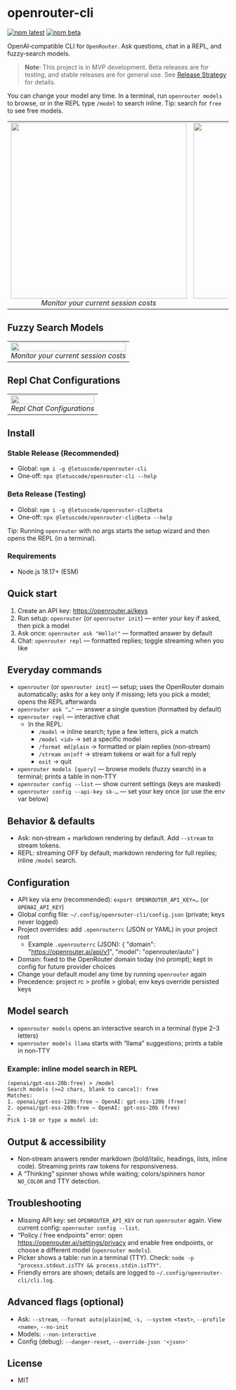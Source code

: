 # openrouter-cli

[![npm latest](https://img.shields.io/npm/v/@letuscode/openrouter-cli)](https://www.npmjs.com/package/@letuscode/openrouter-cli)
[![npm beta](https://img.shields.io/npm/v/@letuscode/openrouter-cli/beta)](https://www.npmjs.com/package/@letuscode/openrouter-cli?activeTab=versions)

OpenAI‑compatible CLI for `OpenRouter`. Ask questions, chat in a REPL, and fuzzy‑search models.

> **Note**: This project is in MVP development. Beta releases are for testing, and stable releases are for general use. See [Release Strategy](docs/RELEASE_STRATEGY.md) for details.

You can change your model any time. In a terminal, run `openrouter models` to browse, or in the REPL type `/model` to search inline. Tip: search for `free` to see free models.

<table>
<tr>
<td align="center">
<img src="https://raw.githubusercontent.com/letuscode/openrouter-cli/main/assets/img/session.png" width="400" />
<br><em>Monitor your current session costs</em>
</td>
<td align="center">
<img src="https://raw.githubusercontent.com/letuscode/openrouter-cli/main/assets/img/billing.png" width="400" />
<br><em>Get Billing Information</em>
</td>
</tr>
</table>

## Fuzzy Search Models

<table>
<tr>
<td align="center">
<img src="https://raw.githubusercontent.com/letuscode/openrouter-cli/main/assets/img/fuzzy%20search.png" width="100%" />
<br><em>Monitor your current session costs</em>
</td>
</tr >
</table>

## Repl Chat Configurations

<table>
<tr>
<td align="center">
<img src="https://raw.githubusercontent.com/letuscode/openrouter-cli/main/assets/img/chat.png" width="100%" />
<br><em>Repl Chat Configurations</em>
</td>
</tr >
</table>

## Install

### Stable Release (Recommended)

- Global: `npm i -g @letuscode/openrouter-cli`
- One‑off: `npx @letuscode/openrouter-cli --help`

### Beta Release (Testing)

- Global: `npm i -g @letuscode/openrouter-cli@beta`
- One‑off: `npx @letuscode/openrouter-cli@beta --help`

Tip: Running `openrouter` with no args starts the setup wizard and then opens the REPL (in a terminal).

### Requirements

- Node.js 18.17+ (ESM)

## Quick start

1. Create an API key: https://openrouter.ai/keys
2. Run setup: `openrouter` (or `openrouter init`) — enter your key if asked, then pick a model
3. Ask once: `openrouter ask "Hello!"` — formatted answer by default
4. Chat: `openrouter repl` — formatted replies; toggle streaming when you like

## Everyday commands

- `openrouter` (or `openrouter init`) — setup; uses the OpenRouter domain automatically; asks for a key only if missing; lets you pick a model; opens the REPL afterwards
- `openrouter ask "…"` — answer a single question (formatted by default)
- `openrouter repl` — interactive chat
  - In the REPL:
    - `/model` → inline search; type a few letters, pick a match
    - `/model <id>` → set a specific model
    - `/format md|plain` → formatted or plain replies (non‑stream)
    - `/stream on|off` → stream tokens or wait for a full reply
    - `exit` → quit
- `openrouter models [query]` — browse models (fuzzy search) in a terminal; prints a table in non‑TTY
- `openrouter config --list` — show current settings (keys are masked)
- `openrouter config --api-key sk-…` — set your key once (or use the env var below)

## Behavior & defaults

- Ask: non‑stream + markdown rendering by default. Add `--stream` to stream tokens.
- REPL: streaming OFF by default; markdown rendering for full replies; inline `/model` search.

## Configuration

- API key via env (recommended): `export OPENROUTER_API_KEY=…` (or `OPENAI_API_KEY`)
- Global config file: `~/.config/openrouter-cli/config.json` (private; keys never logged)
- Project overrides: add `.openrouterrc` (JSON or YAML) in your project root
  - Example `.openrouterrc` (JSON):
    {
    "domain": "https://openrouter.ai/api/v1",
    "model": "openrouter/auto"
    }
- Domain: fixed to the OpenRouter domain today (no prompt); kept in config for future provider choices
- Change your default model any time by running `openrouter` again
- Precedence: project rc > profile > global; env keys override persisted keys

## Model search

- `openrouter models` opens an interactive search in a terminal (type 2–3 letters)
- `openrouter models llama` starts with “llama” suggestions; prints a table in non‑TTY

### Example: inline model search in REPL

```text
(openai/gpt-oss-20b:free) > /model
Search models (>=2 chars, blank to cancel): free
Matches:
1. openai/gpt-oss-120b:free — OpenAI: gpt-oss-120b (free)
2. openai/gpt-oss-20b:free — OpenAI: gpt-oss-20b (free)
…
Pick 1-10 or type a model id:
```

## Output & accessibility

- Non‑stream answers render markdown (bold/italic, headings, lists, inline code). Streaming prints raw tokens for responsiveness.
- A “Thinking” spinner shows while waiting; colors/spinners honor `NO_COLOR` and TTY detection.

## Troubleshooting

- Missing API key: set `OPENROUTER_API_KEY` or run `openrouter` again. View current config: `openrouter config --list`.
- “Policy / free endpoints” error: open https://openrouter.ai/settings/privacy and enable free endpoints, or choose a different model (`openrouter models`).
- Picker shows a table: run in a terminal (TTY). Check: `node -p "process.stdout.isTTY && process.stdin.isTTY"`.
- Friendly errors are shown; details are logged to `~/.config/openrouter-cli/cli.log`.

## Advanced flags (optional)

- Ask: `--stream`, `--format auto|plain|md`, `-s, --system <text>`, `--profile <name>`, `--no-init`
- Models: `--non-interactive`
- Config (debug): `--danger-reset`, `--override-json '<json>'`

## License

- MIT
